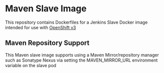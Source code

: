Maven Slave Image
====================

This repository contains Dockerfiles for a Jenkins Slave Docker image intended for 
use with [OpenShift v3](https://github.com/openshift/origin)

Maven Repository Support
---------------------------------
This Maven slave image supports using a Maven Mirror/repository manager such as Sonatype Nexus via setting the MAVEN_MIRROR_URL environment variable on the slave pod